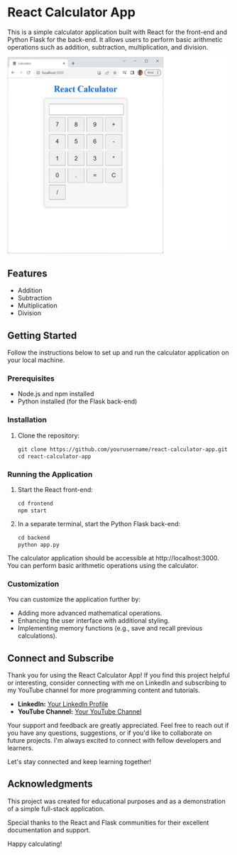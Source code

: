 # React Calculator App

This is a simple calculator application built with React for the front-end and Python Flask for the back-end. It allows users to perform basic arithmetic operations such as addition, subtraction, multiplication, and division.

![Calculator Screenshot](calculator.png)

## Features

- Addition
- Subtraction
- Multiplication
- Division

## Getting Started

Follow the instructions below to set up and run the calculator application on your local machine.

### Prerequisites

- Node.js and npm installed
- Python installed (for the Flask back-end)

### Installation

1. Clone the repository:

   ```
   git clone https://github.com/yourusername/react-calculator-app.git
   cd react-calculator-app
   ```
### Running the Application
1. Start the React front-end:
   ```
   cd frontend
   npm start
   ```
2. In a separate terminal, start the Python Flask back-end:
   ```
   cd backend
   python app.py
   ```
The calculator application should be accessible at http://localhost:3000. You can perform basic arithmetic operations using the calculator.

### Customization
You can customize the application further by:

* Adding more advanced mathematical operations.
* Enhancing the user interface with additional styling.
* Implementing memory functions (e.g., save and recall previous calculations).

## Connect and Subscribe

Thank you for using the React Calculator App! If you find this project helpful or interesting, consider connecting with me on LinkedIn and subscribing to my YouTube channel for more programming content and tutorials.

- **LinkedIn:** [Your LinkedIn Profile](https://www.linkedin.com/in/bpst)
- **YouTube Channel:** [Your YouTube Channel](https://www.youtube.com/@codecraftingcentral)

Your support and feedback are greatly appreciated. Feel free to reach out if you have any questions, suggestions, or if you'd like to collaborate on future projects. I'm always excited to connect with fellow developers and learners.

Let's stay connected and keep learning together!

## Acknowledgments
This project was created for educational purposes and as a demonstration of a simple full-stack application.

Special thanks to the React and Flask communities for their excellent documentation and support.

Happy calculating!


